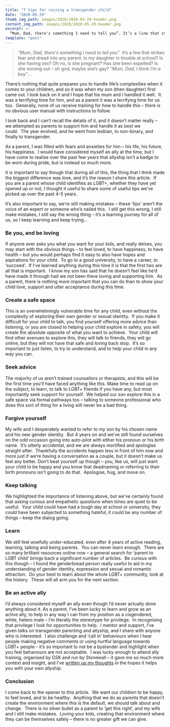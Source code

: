 ```yaml
---
title: "7 tips for raising a transgender child"
date: "2020-05-29"
thumb_img_path: images/2020/2020-05-29-header.png
content_img_path: images/2020/2020-05-29-header.png
excerpt: >-
  “Mum, Dad, there's something I need to tell you”. It’s a line that strikes fear and dread into any parent. Is my daughter in trouble at school? Is she having sex? Oh no, is she pregnant? Has she been expelled? Is she moving out – oh god, maybe she’s gay? “Mum, Dad, I think I’m a boy”...
template: "post"
---
```


> _“Mum, Dad, there's something I need to tell you”_. It’s a line that strikes fear and dread into any parent. Is my daughter in trouble at school? Is she having sex? Oh no, is she pregnant? Has she been expelled? Is she moving out – oh god, maybe she’s gay? _“Mum, Dad, I think I’m a boy”_…

There’s nothing that quite prepares you to handle life’s complexities when it comes to your children, and so it was when my son (then daughter) first came out. I look back on it and I hope that his mum and I handled it well.  It was a terrifying time for him, and as a parent it was a terrifying time for us too.  Generally, none of us receive training for how to handle this – there is no obvious user manual with instructions to follow.

I look back and I can’t recall the details of it, and it doesn’t matter really – we attempted as parents to support him and handle it as best we could.  The year evolved, and he went from lesbian, to non-binary, and finally to transgender.

As a parent, I was filled with fears and anxieties for him – his life, his future, his happiness.  I would have considered myself an ally at the time, but I have come to realise over the past few years that allyship isn’t a badge to be worn during pride, but is instead so much more.

It is important to say though that during all of this, the thing that I think made the biggest difference was love, and it’s the reason I share this article.  If you are a parent whose child identifies as ­LGBT+, whether they have yet opened up or not, I thought it useful to share some of useful tips we’ve picked up over the past 4-5 years.

It’s also important to say, we’re still making mistakes – these ‘tips’ aren’t the voice of an expert or someone who’s nailed this.  I still get this wrong, I still make mistakes, I still say the wrong thing – it’s a learning journey for all of us, so I keep learning and keep trying...

  

### Be you, and be loving

If anyone ever asks you what you want for your kids, and really delves, you may start with the obvious things – to feel loved, to have happiness, to have health – but you would perhaps find it easy to also have hopes and aspirations for your child.  To go to a good university, to have a career, to ‘succeed’.  If I’ve learned anything during this time it is that the first two are all that is important.  I know my son has said that he doesn’t feel like he’d have made it through had we not been there loving and supporting him.  As a parent, there is nothing more important that you can do than to show your child love, support and utter acceptance during this time.

### Create a safe space

This is an overwhelmingly vulnerable time for any child, even without the complexity of exploring their own gender or sexual identity.  If you make it difficult for your child to talk, you find yourself offering more advice than listening, or you are closed to helping your child explore in safety, you will create the absolute opposite of what you want to achieve.  Your child will find other avenues to explore this, they will talk to friends, they will go online, but they will not have that safe and loving back stop.  It’s so important to just listen, to try to understand, and to help your child in any way you can. 

### Seek advice

The majority of us aren’t trained counsellors or therapists, and this will be the first time you’ll have faced anything like this. Make time to read up on the subject, to learn, to talk to LGBT+ friends if you have any, but most importantly seek support for yourself.  We helped our son explore this in a safe space via formal pathways too – talking to someone professional who does this sort of thing for a living will never be a bad thing.

### Forgive yourself

My wife and I desperately wanted to refer to my son by his chosen name and his new gender identity.  But 4 years on and we’ve still found ourselves on the odd occasion going into auto-pilot with either his pronoun or his birth name.  It’s utterly accidental, and we are always mortified and apologise straight after.  Thankfully the accidents happen less in front of him now and more just if we’re having a conversation as a couple, but it doesn’t make us feel any better. Don’t beat yourself up though – you, like us, will just want your child to be happy and you know that deadnaming or referring to their birth pronouns isn’t going to do that.  Apologise, hug, and move on.

### Keep talking

We highlighted the importance of listening above, but we’ve certainly found that asking curious and empathetic questions when times are quiet to be useful.  Your child could have had a tough day at school or university, they could have been subjected to something hateful, it could be any number of things – keep the dialog going.

### Learn

We still feel woefully under-educated, even after 4 years of active reading, learning, talking and being parents.  You can never learn enough.  There are so many brilliant resources online now – a general search for ‘parent to LGBT child’ brings back a significant number of articles.  Be curious with this though – I found the genderbread person really useful to aid in my understanding of gender identity, expression and sexual and romantic attraction.  Do your best to learn about the whole LGBT+ community, look at the history.  These will all arm you for the next section.

### Be an active ally

I’d always considered myself an ally even though I’d never actually done anything about it. As a parent, I’ve been lucky to learn and grow as an active ally, to help in any way I can from my position as a cisgendered, white, hetero male – I’m literally the stereotype for privilege.  In recognising that privilege I look for opportunities to help.  I mentor and support, I’ve given talks on transgender parenting and allyship, and I share with anyone who is interested.  I also challenge and ‘call in’ behaviours when I hear people making negative comments or using hurtful language towards LGBT+ people - it’s so important to not be a bystander and highlight when you feel behaviours are not acceptable.  I was lucky enough to attend ally training, organised by GSK and run by Stonewall – it gave me so much more context and insight, and I’ve [written up my thoughts](https://www.linkedin.com/pulse/stonewall-allies-programme-3rd-march-2020-terry-brown/) in the hopes it helps you with your own allyship.

### Conclusion

I come back to the opener to this article.  We want our children to be happy, to feel loved, and to be healthy.  Anything that we do as parents that doesn’t create the environment where this is the default, we should talk about and change.  There is no silver bullet as a parent to ‘get this right’, and my wife and I still make mistakes.  Loving your kids, creating that environment where they can be themselves safely – there is no greater gift we can give.